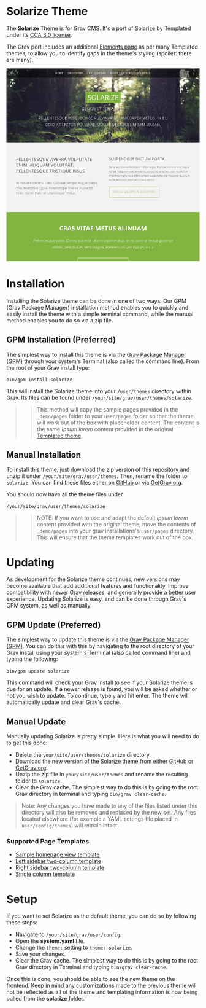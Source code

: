 # Solarize Theme

The **Solarize** Theme is for [Grav CMS](http://github.com/getgrav/grav). It's a port of [Solarize](https://templated.co/solarize) by Templated under its [CCA 3.0 license](https://templated.co/license).

The Grav port includes an additional [Elements page](_demo/pages/90.elements/default.md) as per many Templated themes, to allow you to identify gaps in the theme's styling (spoiler: there are many).

![Solarize](screenshot.jpg)

# Installation

Installing the Solarize theme can be done in one of two ways. Our GPM (Grav Package Manager) installation method enables you to quickly and easily install the theme with a simple terminal command, while the manual method enables you to do so via a zip file.

## GPM Installation (Preferred)

The simplest way to install this theme is via the [Grav Package Manager (GPM)](http://learn.getgrav.org/advanced/grav-gpm) through your system's Terminal (also called the command line).  From the root of your Grav install type:

    bin/gpm install solarize

This will install the Solarize theme into your `/user/themes` directory within Grav. Its files can be found under `/your/site/grav/user/themes/solarize`.

>> This method will copy the sample pages provided in the `_demo/pages` folder to your `user/pages` folder so that the theme will work out of the box with placeholder content. The content is the same _Ipsum lorem_ content provided in the original [Templated theme](https://templated.co/solarize).

## Manual Installation

To install this theme, just download the zip version of this repository and unzip it under `/your/site/grav/user/themes`. Then, rename the folder to `solarize`. You can find these files either on [GitHub](https://github.com/hughbris/grav-theme-solarize) or via [GetGrav.org](http://getgrav.org/downloads/themes).

You should now have all the theme files under

    /your/site/grav/user/themes/solarize

>> NOTE: If you want to use and adapt the default _Ipsum lorem_ content provided with the original theme, move the contents of `_demo/pages` into your grav installations's `user/pages` directory. This will ensure that the theme templates work out of the box.

# Updating

As development for the Solarize theme continues, new versions may become available that add additional features and functionality, improve compatibility with newer Grav releases, and generally provide a better user experience. Updating Solarize is easy, and can be done through Grav's GPM system, as well as manually.

## GPM Update (Preferred)

The simplest way to update this theme is via the [Grav Package Manager (GPM)](http://learn.getgrav.org/advanced/grav-gpm). You can do this with this by navigating to the root directory of your Grav install using your system's Terminal (also called command line) and typing the following:

    bin/gpm update solarize

This command will check your Grav install to see if your Solarize theme is due for an update. If a newer release is found, you will be asked whether or not you wish to update. To continue, type `y` and hit enter. The theme will automatically update and clear Grav's cache.

## Manual Update

Manually updating Solarize is pretty simple. Here is what you will need to do to get this done:

* Delete the `your/site/user/themes/solarize` directory.
* Download the new version of the Solarize theme from either [GitHub](https://github.com/hughbris/grav-plugin-solarize) or [GetGrav.org](http://getgrav.org/downloads/themes#extras).
* Unzip the zip file in `your/site/user/themes` and rename the resulting folder to `solarize`.
* Clear the Grav cache. The simplest way to do this is by going to the root Grav directory in terminal and typing `bin/grav clear-cache`.

> Note: Any changes you have made to any of the files listed under this directory will also be removed and replaced by the new set. Any files located elsewhere (for example a YAML settings file placed in `user/config/themes`) will remain intact.

### Supported Page Templates

* [Sample homepage view template](templates/home.html.twig)
* [Left sidebar two-column template](templates/left-sidebar.html.twig)
* [Right sidebar two-column template](templates/right-sidebar.html.twig)
* [Single column template](templates/default.html.twig)

<!--
### Menu Features

##### Dropdown Menu

You can enable **dropdown menu** support by enabling it in the `solarize.yaml` configuration file. As per usual, copy this file to your `user/config/themes/` folder (create if required) and edit there.

```
dropdown:
  enabled: true
```

This will ensure that sub-pages show up as sub-menus in the navigation.

##### Menu Text & Icons

Each page shows up in the menu using the title by default, however you can set what displays in the menu directly by setting an explicit `menu:` option in the page header:

```
menu: My Menu
```

You can also provide an icon to show up in front of the menu item by providing an `icon:` option.  You need to use name of the FontAwesome icon without the `fa-` prefix.  Check out the full [list of current FontAwesome 4.2 icons](http://fortawesome.github.io/Font-Awesome/icons/):

```
icon: bar-chart-o
```

#### Custom Menu Items

By default, Grav generates the menu from the page structure.  However, there are times when you may want to add custom menu items to the end of the menu.  This is now supported in Solarize by creating a menu list in your `site.yaml` file.  An example of this is as follows:

```
menu:
    - text: Source
      url: https://github.com/getgrav/grav
    - icon: twitter
      url: http://twitter.com/getgrav
```

The `url:` option is required, but you can provide **either** or **both** `text:` and/or `icon:`
-->

# Setup

If you want to set Solarize as the default theme, you can do so by following these steps:

* Navigate to `/your/site/grav/user/config`.
* Open the **system.yaml** file.
* Change the `theme:` setting to `theme: solarize`.
* Save your changes.
* Clear the Grav cache. The simplest way to do this is by going to the root Grav directory in Terminal and typing `bin/grav clear-cache`.

Once this is done, you should be able to see the new theme on the frontend. Keep in mind any customizations made to the previous theme will not be reflected as all of the theme and templating information is now being pulled from the **solarize** folder.
